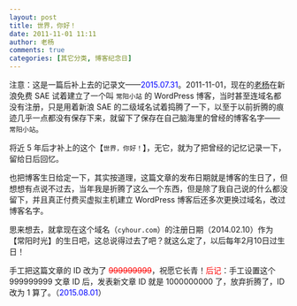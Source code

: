 ```yaml
---
layout: post
title: 世界，你好！
date: 2011-11-01 11:11
author: 老杨
comments: true
categories: [其它分类, 博客纪念日]
---
```

注意：这是一篇后补上去的记录文——<span style = "color:blue;">2015.07.31</span>。2011-11-01，现在的<a href="http://cyhour.com/author/老杨" target="_blank">老杨</a>在新浪免费 SAE 试着建立了一个叫 <code>常阳小站</code> 的 WordPress 博客，当时甚至连域名都没有注册，只是用着新浪 SAE 的二级域名试着捣腾了一下，以至于以前折腾的痕迹几乎一点都没有保存下来，就留下了保存在自己脑海里的曾经的博客名字—— <code>常阳小站</code>。

<!--more-->

将近 5 年后才补上的这个【<code>世界，你好！</code>】，无它，就为了把曾经的记忆记录一下，留给日后回忆。

也把博客生日给定一下，其实按道理，这篇文章的发布日期就是博客的生日了，但想想有点说不过去，当年我是折腾了这么一个东西，但是除了我自己说的什么都没留下，并且真正付费买虚拟主机建立 WordPress 博客后还多次更换过域名，改过博客名字。

思来想去，就拿现在这个域名（<code>cyhour.com</code>）的注册日期（2014.02.10）作为【常阳时光】的生日吧，这总说得过去了吧？就这么定了，以后每年2月10日过生日！

手工把这篇文章的 ID 改为了 <span style = "color:red;"><del datetime="2015-08-01T08:18:42+00:00">999999999</del></span>，祝愿它长青！<span style = "color:red;">后记</span>：手工设置这个 999999999 文章 ID 后，发表新文章 ID 就是 1000000000 了，放弃折腾了，ID 改为 1 算了。（<span style = "color:blue;">2015.08.01</span>）